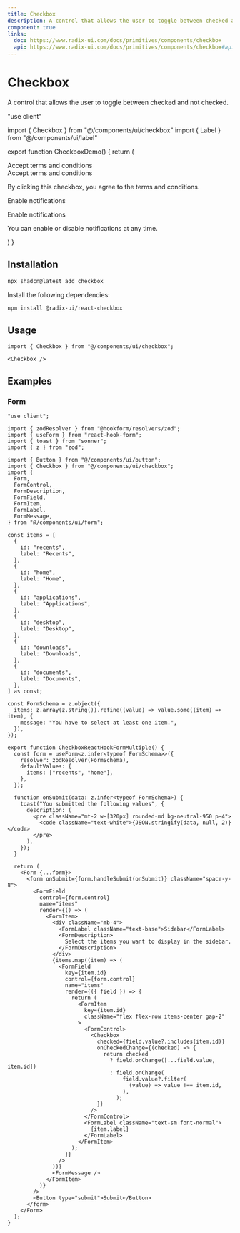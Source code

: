 ```yaml
---
title: Checkbox
description: A control that allows the user to toggle between checked and not checked.
component: true
links:
  doc: https://www.radix-ui.com/docs/primitives/components/checkbox
  api: https://www.radix-ui.com/docs/primitives/components/checkbox#api-reference
---
```


# Checkbox

A control that allows the user to toggle between checked and not checked.

"use client"

import { Checkbox } from "@/components/ui/checkbox"
import { Label } from "@/components/ui/label"

export function CheckboxDemo() {
return (

<div className="flex flex-col gap-6">
<div className="flex items-center gap-3">
<Checkbox id="terms" />
<Label htmlFor="terms">Accept terms and conditions</Label>
</div>
<div className="flex items-start gap-3">
<Checkbox id="terms-2" defaultChecked />
<div className="grid gap-2">
<Label htmlFor="terms-2">Accept terms and conditions</Label>
<p className="text-muted-foreground text-sm">
By clicking this checkbox, you agree to the terms and conditions.
</p>
</div>
</div>
<div className="flex items-start gap-3">
<Checkbox id="toggle" disabled />
<Label htmlFor="toggle">Enable notifications</Label>
</div>
<Label className="hover:bg-accent/50 flex items-start gap-3 rounded-lg border p-3 has-[[aria-checked=true]]:border-blue-600 has-[[aria-checked=true]]:bg-blue-50 dark:has-[[aria-checked=true]]:border-blue-900 dark:has-[[aria-checked=true]]:bg-blue-950">
<Checkbox
          id="toggle-2"
          defaultChecked
          className="data-[state=checked]:border-blue-600 data-[state=checked]:bg-blue-600 data-[state=checked]:text-white dark:data-[state=checked]:border-blue-700 dark:data-[state=checked]:bg-blue-700"
        />
<div className="grid gap-1.5 font-normal">
<p className="text-sm leading-none font-medium">
Enable notifications
</p>
<p className="text-muted-foreground text-sm">
You can enable or disable notifications at any time.
</p>
</div>
</Label>
</div>
)
}

## Installation

```bash
npx shadcn@latest add checkbox
```

Install the following dependencies:

```bash
npm install @radix-ui/react-checkbox
```

## Usage

```tsx
import { Checkbox } from "@/components/ui/checkbox";
```

```tsx
<Checkbox />
```

## Examples

### Form

```tsx
"use client";

import { zodResolver } from "@hookform/resolvers/zod";
import { useForm } from "react-hook-form";
import { toast } from "sonner";
import { z } from "zod";

import { Button } from "@/components/ui/button";
import { Checkbox } from "@/components/ui/checkbox";
import {
  Form,
  FormControl,
  FormDescription,
  FormField,
  FormItem,
  FormLabel,
  FormMessage,
} from "@/components/ui/form";

const items = [
  {
    id: "recents",
    label: "Recents",
  },
  {
    id: "home",
    label: "Home",
  },
  {
    id: "applications",
    label: "Applications",
  },
  {
    id: "desktop",
    label: "Desktop",
  },
  {
    id: "downloads",
    label: "Downloads",
  },
  {
    id: "documents",
    label: "Documents",
  },
] as const;

const FormSchema = z.object({
  items: z.array(z.string()).refine((value) => value.some((item) => item), {
    message: "You have to select at least one item.",
  }),
});

export function CheckboxReactHookFormMultiple() {
  const form = useForm<z.infer<typeof FormSchema>>({
    resolver: zodResolver(FormSchema),
    defaultValues: {
      items: ["recents", "home"],
    },
  });

  function onSubmit(data: z.infer<typeof FormSchema>) {
    toast("You submitted the following values", {
      description: (
        <pre className="mt-2 w-[320px] rounded-md bg-neutral-950 p-4">
          <code className="text-white">{JSON.stringify(data, null, 2)}</code>
        </pre>
      ),
    });
  }

  return (
    <Form {...form}>
      <form onSubmit={form.handleSubmit(onSubmit)} className="space-y-8">
        <FormField
          control={form.control}
          name="items"
          render={() => (
            <FormItem>
              <div className="mb-4">
                <FormLabel className="text-base">Sidebar</FormLabel>
                <FormDescription>
                  Select the items you want to display in the sidebar.
                </FormDescription>
              </div>
              {items.map((item) => (
                <FormField
                  key={item.id}
                  control={form.control}
                  name="items"
                  render={({ field }) => {
                    return (
                      <FormItem
                        key={item.id}
                        className="flex flex-row items-center gap-2"
                      >
                        <FormControl>
                          <Checkbox
                            checked={field.value?.includes(item.id)}
                            onCheckedChange={(checked) => {
                              return checked
                                ? field.onChange([...field.value, item.id])
                                : field.onChange(
                                    field.value?.filter(
                                      (value) => value !== item.id,
                                    ),
                                  );
                            }}
                          />
                        </FormControl>
                        <FormLabel className="text-sm font-normal">
                          {item.label}
                        </FormLabel>
                      </FormItem>
                    );
                  }}
                />
              ))}
              <FormMessage />
            </FormItem>
          )}
        />
        <Button type="submit">Submit</Button>
      </form>
    </Form>
  );
}
```
